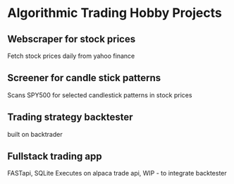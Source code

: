 # Algorithmic Trading Hobby Projects
## Webscraper for stock prices
Fetch stock prices daily from yahoo finance
## Screener for candle stick patterns
Scans SPY500 for selected candlestick patterns in stock prices
## Trading strategy backtester
built on backtrader
## Fullstack trading app
FASTapi, SQLite
Executes on alpaca trade api, WIP - to integrate backtester

